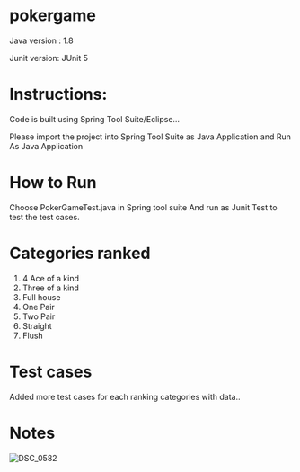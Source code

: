 # pokergame


Java version : 1.8

Junit version: JUnit 5

Instructions:
==============
Code is built using Spring Tool Suite/Eclipse...

Please import the project into Spring Tool Suite as Java Application and Run As Java Application

How to Run
============
Choose PokerGameTest.java in Spring tool suite
And run as Junit Test to test the test cases.

Categories ranked
=========================

1. 4 Ace of a kind
2. Three of a kind
3. Full house
4. One Pair
5. Two Pair
6. Straight
7. Flush



Test cases
===========
Added more test cases for each ranking categories with data..

Notes
========
![DSC_0582](https://user-images.githubusercontent.com/99290308/159758483-ca80e7b3-738d-40dd-b811-4d147c3ba326.jpg)

